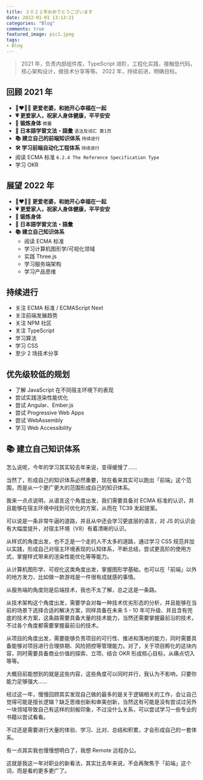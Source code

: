 ```yaml
---
title: ２０２２年おめでとうございます
date: 2022-01-01 13:13:21
categories: "Blog"
comments: true
featured_image: pic1.jpeg
tags:
- Blog
---
```


<!-- no node -->

<!-- more -->

> 2021 年，负责内部组件库，TypeScript 进阶，工程化实践，接触低代码，核心架构设计，做技术分享等等。
> 2022 年，持续前进，明确目标。

## 回顾 2021 年

- **:couplekiss_man_woman: 更爱老婆，和她开心幸福在一起**
- **:heartpulse: 更爱家人，祝家人身体健康，平平安安**
- **:horse_racing: 锻炼身体** `微量`
- **:notebook_with_decorative_cover: 日本語学習文法・語彙** `语法及词汇 第1页`
- **:books: 建立自己的前端知识体系** `持续进行`
- **:hammer_and_wrench: 学习前端自动化工程体系** `持续进行`
- 阅读 ECMA 标准 `6.2.4 The Reference Specification Type`
- 学习 OKR

## 展望 2022 年

- **:couplekiss_man_woman: 更爱老婆，和她开心幸福在一起**
- **:heartpulse: 更爱家人，祝家人身体健康，平平安安**
- **:horse_racing: 锻炼身体**
- **:notebook_with_decorative_cover: 日本語学習文法・語彙**
- **:books: 建立自己知识体系**
  - 阅读 ECMA 标准
  - 学习计算机图形学/可视化领域
  - 实践 Three.js
  - 学习服务端架构
  - 学习产品思维

## 持续进行

- 关注 ECMA 标准 / ECMAScript Next
- 关注前端发展趋势
- 关注 NPM 社区
- 关注 TypeScript
- 学习算法
- 学习 CSS
- 至少 2 场技术分享

## 优先级较低的规划

- 了解 JavaScript 在不同宿主环境下的表现
- 尝试实践渲染性能优化
- 尝试 Angular、Ember.js
- 尝试 Progressive Web Apps
- 尝试 WebAssembly
- 学习 Web Accessibility

## :books: 建立自己知识体系

怎么说呢，今年的学习其实较去年来说，变得缓慢了……

当然了，形成自己的知识体系必然重要，现在看来其实可以跑出「前端」这个范围，而是从一个更广更大的范围形成自己的知识体系。

我来一点点说明，从语言这个角度出发，我们需要具备对 ECMA 标准的认识，并且能够在宿主环境中找到可优化的方案，从而在 TC39 发起提案。

可以说是一条非常牛逼的道路，并且从中还会学习更底层的语言，对 JS 的认识会有大幅度提升，对宿主环境（V8）有着清晰的认识。

从样式的角度出发，也不乏是一个走的人不太多的道路，通过学习 CSS 规范并加以实践，形成自己对宿主环境表现的认知体系，不断总结，尝试更高阶的使用方式，掌握样式带来的渲染性能优化等等能力。

从计算机图形学、可视化这类角度出发，掌握图形学基础，也可以在「前端」以外的地方发力，比如做一款游戏是一件很有成就感的事情。

从服务端的角度则是后端技术，我也不太了解，总之这是一条路。

从技术架构这个角度出发，需要学会对每一种技术优劣形态的分析，并且能够在当前的场景下选择合适的解决方案，同样具备在未来 5 - 10 年可升级、并且含有兜底的技术方案，这条路需要具备大量的技术能力，当然还需要掌握最前沿的技术，不过各个角度都需要掌握最前沿的技术。

从项目的角度出发，需要能够负责项目的可行性、推进和落地的能力，同时需要具备能够对项目进行合理排期、风险把控等管理能力。对了，关于项目孵化的这块内容，同时需要具备商业价值的探索、立项、结合 OKR 形成核心目标，从痛点切入等等。

大概目前能想到的就是这些内容，这些角度可以同时并行，我认为不影响，只要你能力足够强大……

经过这一年，慢慢回顾其实发现自己做的最多的是关于逻辑相关的工作，会让自己觉得可能是擅长逻辑？缺乏思维创新和审美创新，当然这有可能是没有尝试过另外一块领域导致自己有这样的刻板印象，不过没什么关系，可以尝试学习一些专业的书籍以尝试看看。

不过还是需要进行大量的体验、学习、比对、总结和积累，才会形成自己的一套体系。

有一点其实我也慢慢想明白了，我想 Remote 远程办公。

这就是我这一年对职业的新看法，其实比去年来说，不会再聚焦于「前端」这个词，而是看的更多更广了。
